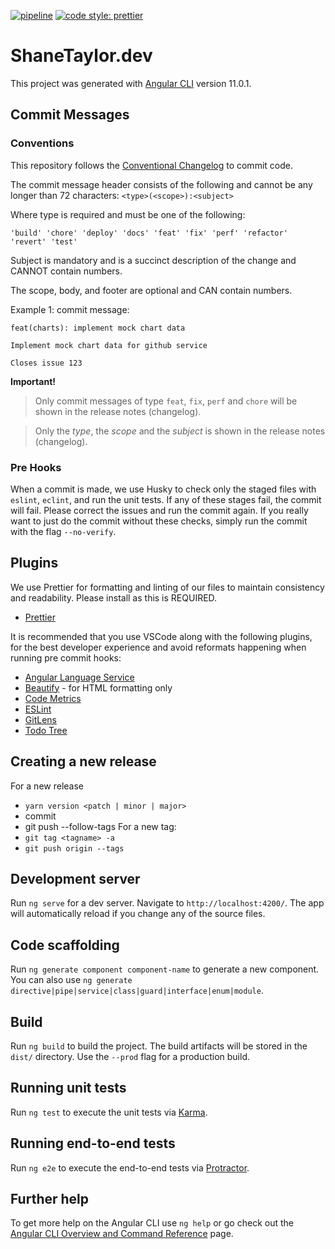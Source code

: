 [![pipeline](https://github.com/TaylorShane/shanetaylor.dev/actions/workflows/node.js.yml/badge.svg)](https://github.com/TaylorShane/shanetaylor.dev/actions/workflows/node.js.yml)
[![code style: prettier](https://img.shields.io/badge/code_style-prettier-ff69b4.svg)](https://github.com/prettier/prettier)

# ShaneTaylor.dev

This project was generated with [Angular CLI](https://github.com/angular/angular-cli) version 11.0.1.

## Commit Messages <a name="CommitMessages"><a>

### Conventions <a name="CommitMessageConventions"><a>

This repository follows the [Conventional Changelog](https://github.com/conventional-changelog/conventional-changelog/tree/master/packages/conventional-changelog-angular) to commit code.

The commit message header consists of the following and cannot be any longer than 72 characters:
`<type>(<scope>):<subject>`

Where type is required and must be one of the following:

```
'build' 'chore' 'deploy' 'docs' 'feat' 'fix' 'perf' 'refactor' 'revert' 'test'
```

Subject is mandatory and is a succinct description of the change and CANNOT contain numbers.

The scope, body, and footer are optional and CAN contain numbers.

Example 1: commit message:

```
feat(charts): implement mock chart data

Implement mock chart data for github service

Closes issue 123
```

**Important!**

> Only commit messages of type `feat`, `fix`, `perf` and `chore` will be shown in the release notes (changelog).

> Only the _type_, the _scope_ and the _subject_ is shown in the release notes (changelog).

### Pre Hooks <a name="PreHooks"><a>

When a commit is made, we use Husky to check only the staged files with `eslint`, `eclint`, and run the unit tests. If any of these stages fail, the commit will fail. Please correct the issues and run the commit again. If you really want to just do the commit without these checks, simply run the commit with the flag `--no-verify`.

## Plugins <a name="Plugins"><a>

We use Prettier for formatting and linting of our files to maintain consistency and readability. Please install as this is REQUIRED.

- [Prettier](https://marketplace.visualstudio.com/items?itemName=esbenp.prettier-vscode)

It is recommended that you use VSCode along with the following plugins, for the best developer experience and avoid reformats happening when running pre commit hooks:

- [Angular Language Service](https://marketplace.visualstudio.com/items?itemName=Angular.ng-template)
- [Beautify](https://marketplace.visualstudio.com/items?itemName=HookyQR.beautify) - for HTML formatting only
- [Code Metrics](https://marketplace.visualstudio.com/items?itemName=kisstkondoros.vscode-codemetrics)
- [ESLint](https://marketplace.visualstudio.com/items?itemName=dbaeumer.vscode-eslint)
- [GitLens](https://marketplace.visualstudio.com/items?itemName=eamodio.gitlens)
- [Todo Tree](https://marketplace.visualstudio.com/items?itemName=Gruntfuggly.todo-tree)

## Creating a new release

For a new release

- `yarn version <patch | minor | major>`
- commit
- git push --follow-tags
  For a new tag:
- `git tag <tagname> -a`
- `git push origin --tags`

## Development server

Run `ng serve` for a dev server. Navigate to `http://localhost:4200/`. The app will automatically reload if you change any of the source files.

## Code scaffolding

Run `ng generate component component-name` to generate a new component. You can also use `ng generate directive|pipe|service|class|guard|interface|enum|module`.

## Build

Run `ng build` to build the project. The build artifacts will be stored in the `dist/` directory. Use the `--prod` flag for a production build.

## Running unit tests

Run `ng test` to execute the unit tests via [Karma](https://karma-runner.github.io).

## Running end-to-end tests

Run `ng e2e` to execute the end-to-end tests via [Protractor](http://www.protractortest.org/).

## Further help

To get more help on the Angular CLI use `ng help` or go check out the [Angular CLI Overview and Command Reference](https://angular.io/cli) page.
